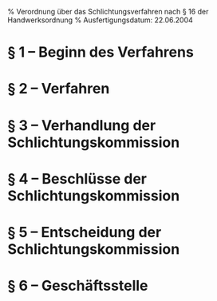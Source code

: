 % Verordnung über das Schlichtungsverfahren nach § 16 der Handwerksordnung
% Ausfertigungsdatum: 22.06.2004
 
# § 1 – Beginn des Verfahrens

# § 2 – Verfahren

# § 3 – Verhandlung der Schlichtungskommission

# § 4 – Beschlüsse der Schlichtungskommission

# § 5 – Entscheidung der Schlichtungskommission

# § 6 – Geschäftsstelle
